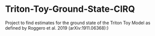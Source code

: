 # Triton-Toy-Ground-State-CIRQ
Project to find estimates for the ground state of the Triton Toy Model as defined by Roggero et al. 2019 (arXiv:1911.06368):)

